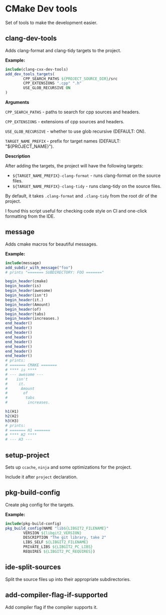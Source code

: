 # CMake Dev tools

Set of tools to make the development easier.

## clang-dev-tools

Adds clang-format and clang-tidy targets to the project.

**Example:**

```cmake
include(clang-cxx-dev-tools)
add_dev_tools_targets(
        CPP_SEARCH_PATHS ${PROJECT_SOURCE_DIR}/src
        CPP_EXTENSIONS ".cpp" ".h"
        USE_GLOB_RECURSIVE ON
)
```

**Arguments**

`CPP_SEARCH_PATHS` - paths to search for cpp sources and headers.

`CPP_EXTENSIONS` - extensions of cpp sources and headers.

`USE_GLOB_RECURSIVE` - whether to use glob recursive (DEFAULT: ON).

`TARGET_NAME_PREFIX` - prefix for target names (DEFAULT: "${PROJECT_NAME}").

**Description**

After adding the targets, the project will have the following targets:

- `${TARGET_NAME_PREFIX}-clang-format` - runs clang-format on the source files.
- `${TARGET_NAME_PREFIX}-clang-tidy` - runs clang-tidy on the source files.

By default, it takes `.clang-format` and `.clang-tidy` from the root dir of the project.

I found this script useful for checking code style on CI and one-click formatting from the IDE.

## message

Adds cmake macros for beautiful messages.

**Example:**

```cmake
include(message)
add_subdir_with_message("foo")
# prints "======= SUBDIRECTORY: FOO ======="

begin_header(cmake)
begin_header(is)
begin_header(awesome)
begin_header(isn't)
begin_header(it.)
begin_header(Amount)
begin_header(of)
begin_header(tabs)
begin_header(increases.)
end_header()
end_header()
end_header()
end_header()
end_header()
end_header()
end_header()
end_header()
# prints:
# ======= CMAKE =======
# **** is ****
# --- awesome ---
#    isn't
#     it.
#      Amount
#       of
#        tabs
#         increases.

h1(H1)
h2(H2)
h3(H3)
# prints:
# ======= H1 =======
# **** H2 ****
# --- H3 ---
```

## setup-project

Sets up `ccache`, `ninja` and some optimizations for the project.

Include it after `project` declaration.

## pkg-build-config

Create pkg config for the targets.

**Example:**

```cmake
include(pkg-build-config)
pkg_build_config(NAME "lib${LIBGIT2_FILENAME}"
        VERSION ${libgit2_VERSION}
        DESCRIPTION "The git library, take 2"
        LIBS_SELF ${LIBGIT2_FILENAME}
        PRIVATE_LIBS ${LIBGIT2_PC_LIBS}
        REQUIRES ${LIBGIT2_PC_REQUIRES})
```

## ide-split-sources

Split the source files up into their appropriate subdirectories.

## add-compiler-flag-if-supported

Add compiler flag if the compiler supports it.